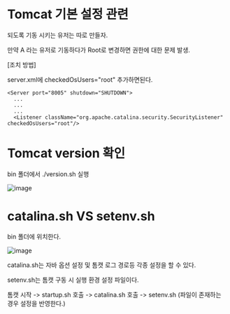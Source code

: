 # Tomcat 기본 설정 관련

되도록 기동 시키는 유저는 따로 만들자.

만약 A 라는 유저로 기동하다가 Root로 변경하면 권한에 대한 문제 발생.

[조치 방법]

server.xml에 checkedOsUsers="root" 추가하면된다.

```
<Server port="8005" shutdown="SHUTDOWN">
  ...
  ...
  ...
  <Listener className="org.apache.catalina.security.SecurityListener" checkedOsUsers="root"/>
```

# Tomcat version 확인

bin 폴더에서 ./version.sh 실행

![image](https://user-images.githubusercontent.com/38831314/121829424-7401cf80-ccfd-11eb-8fe7-1c4e9767dbff.png)


# catalina.sh VS setenv.sh

bin 폴더에 위치한다.

![image](https://user-images.githubusercontent.com/38831314/121829865-ac55dd80-ccfe-11eb-8275-4dc0c3cde16c.png)

catalina.sh는 자바 옵션 설정 및 톰캣 로그 경로등 각종 설정을 할 수 있다.

setenv.sh는 톰캣 구동 시 실행 환경 설정 파일이다.

톰캣 시작 -> startup.sh 호출 -> catalina.sh 호출 -> setenv.sh (파일이 존재하는 경우 설정을 반영한다.)



